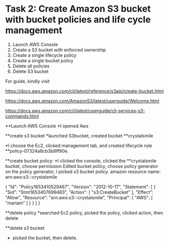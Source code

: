# Task 2: Create Amazon S3 bucket with bucket policies and life cycle management

1. Launch AWS Console
2. Create a S3 bucket with enforced ownership
3. Create a single lifecycle policy
4. Create a single bucket policy
5. Delete all policies
6. Delete S3 bucket



For guide, kindly visit

https://docs.aws.amazon.com/cli/latest/reference/s3api/create-bucket.html

https://docs.aws.amazon.com/AmazonS3/latest/userguide/Welcome.html

https://docs.aws.amazon.com/cli/latest/userguide/cli-services-s3-commands.html




**Launch AWS Console
*I opened Aws

**create s3 bucket
*launched S3bucket, created bucket    **crystalsmile

*I choose the Ec2, clicked management tab, and created lifecycle rule  **policy-07324a8cb3b8ff90e.

**create bucket policy: *I clicked the console, clicked the **crystalsmile bucket, choose permission
Edited bucket policy, choose policy generator
on the policy generator, I picked s3 bucket policy.
amazon resource name:   arn:aws:s3:::crystalsmile

{
  "Id": "Policy1653410529467",
  "Version": "2012-10-17",
  "Statement": [
    {
      "Sid": "Stmt1653407699483",
      "Action": [
        "s3:CreateBucket"
      ],
      "Effect": "Allow",
      "Resource": "arn:aws:s3:::crystalsmile",
      "Principal": {
        "AWS": [
          "mariam"
        ]
      }
    }
  ]
}



**delete policy
*searched Ec2 policy, picked the policy, clicked action, then delete


**delete s3 bucket
* picked the bucket, then delete.
